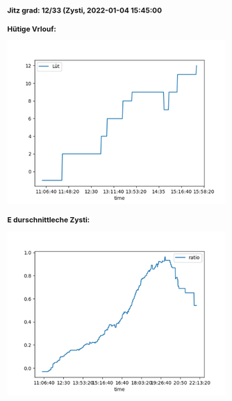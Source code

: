 ### Jitz grad: 12/33 (Zysti, 2022-01-04 15:45:00

### Hütige Vrlouf:
![Graph](Today.png)

### E durschnittleche Zysti:
![Graph](Zysti.png)